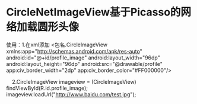 # CircleNetImageView基于Picasso的网络加载圆形头像

使用：1.在xml添加
  <包名.CircleImageView
    xmlns:app="http://schemas.android.com/apk/res-auto"
    android:id="@+id/profile_image"
    android:layout_width="96dp"
    android:layout_height="96dp"
    android:src="@drawable/profile"
    app:civ_border_width="2dp"
    app:civ_border_color="#FF000000"/>
    
      2.CircleImageView imageview = (CircleImageView) findViewById(R.id.profile_image);
         imageview.loadUrl("http://www.baidu.com/test.jpg");
